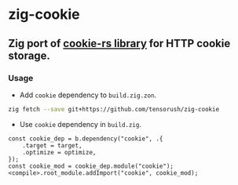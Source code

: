 # zig-cookie

## Zig port of [cookie-rs library](https://github.com/rwf2/cookie-rs) for HTTP cookie storage.

### Usage

- Add `cookie` dependency to `build.zig.zon`.

```sh
zig fetch --save git+https://github.com/tensorush/zig-cookie
```

- Use `cookie` dependency in `build.zig`.

```zig
const cookie_dep = b.dependency("cookie", .{
    .target = target,
    .optimize = optimize,
});
const cookie_mod = cookie_dep.module("cookie");
<compile>.root_module.addImport("cookie", cookie_mod);
```
